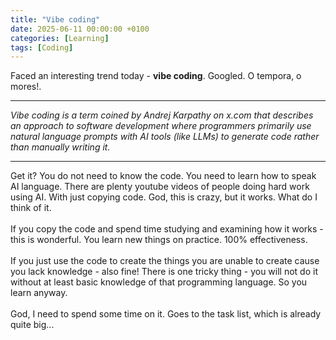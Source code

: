 ```yaml
---
title: "Vibe coding"
date: 2025-06-11 00:00:00 +0100
categories: [Learning]
tags: [Coding]
---
```

Faced an interesting trend today - <strong>vibe coding</strong>. Googled. O tempora, o mores!.
<hr>
<em>Vibe coding is a term coined by Andrej Karpathy on x.com that describes an approach to software development where programmers primarily use natural language prompts with AI tools (like LLMs) to generate code rather than manually writing it.</em>
<hr>
Get it? You do not need to know the code. You need to learn how to speak AI language. There are plenty youtube videos of people doing hard work using AI. With just copying code. God, this is crazy, but it works. What do I think of it.<br><br>
If you copy the code and spend time studying and examining how it works - this is wonderful. You learn new things on practice. 100% effectiveness.<br><br>
If you just use the code to create the things you are unable to create cause you lack knowledge - also fine! There is one tricky thing - you will not do it without at least basic knowledge of that programming language. So you learn anyway.
<br><br>
God, I need to spend some time on it. Goes to the task list, which is already quite big...

